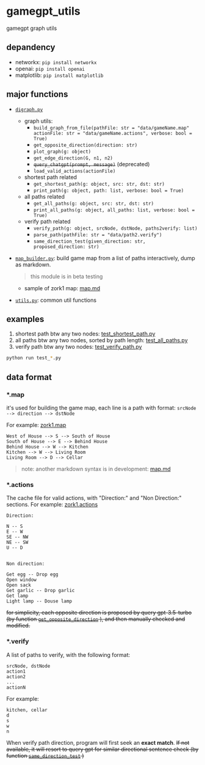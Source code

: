 # gamegpt_utils

gamegpt graph utils

## depandency
- networkx: `pip install networkx`
- openai: `pip install openai`
- matplotlib: `pip install matplotlib`

## major functions

- [`digraph.py`](./src/digraph.py)
  - graph utils: 
    - `build_graph_from_file(pathFile: str = "data/gameName.map" actionFile: str = "data/gameName.actions", verbose: bool = True)`
    - `get_opposite_direction(direction: str)`
    - `plot_graph(g: object)`
    - `get_edge_direction(G, n1, n2)`
    - ~~`query_chatgpt(prompt, message)`~~ (deprecated)
    - `load_valid_actions(actionFile)`
  - shortest path related
    - `get_shortest_path(g: object, src: str, dst: str)`
    - `print_path(g: object, path: list, verbose: bool = True)`
  - all paths related
    - `get_all_paths(g: object, src: str, dst: str)`
    - `print_all_paths(g: object, all_paths: list, verbose: bool = True)`
  - verify path related
    - `verify_path(g: object, srcNode, dstNode, paths2verify: list)`
    - `parse_path(pathFile: str = "data/path2.verify")`
    - `same_direction_test(given_direction: str, proposed_direction: str)`

- [`map_builder.py`](./src/map_builder.py): build game map from a list of paths interactively, dump as markdown.
  > this module is in beta testing
  - sample of zork1 map: [map.md](./data/map.md)

- [`utils.py`](./src/utils.py): common util functions
## examples
1. shortest path btw any two nodes: [test_shortest_path.py](./src/test_shortest_path.py)
2. all paths btw any two nodes, sorted by path length: [test_all_paths.py](./src/test_all_paths.py)
3. verify path btw any two nodes: [test_verify_path.py](./src/test_verify_path.py)
```bash
python run test_*.py
```


## data format

### *.map
it's used for building the game map, each line is a path with format: `srcNode --> direction --> dstNode`

For example: [zork1.map](./data/zork1.map)
```
West of House --> S --> South of House
South of House --> E --> Behind House
Behind House --> W --> Kitchen
Kitchen --> W --> Living Room
Living Room --> D --> Cellar
```
> note: another markdown syntax is in development: [map.md](./data/map.md)

### *.actions
The cache file for valid actions, with "Direction:" and "Non Direction:" sections. For example: [zork1.actions](./data/zork1.actions)
```
Direction:

N -- S
E -- W
SE -- NW
NE -- SW
U -- D


Non direction:

Get egg -- Drop egg
Open window
Open sack
Get garlic -- Drop garlic
Get lamp
Light lamp -- Douse lamp
```

~~for simplicity, each opposite direction is proposed by query gpt-3.5-turbo (by function [`get_opposite_direction`](https://github.com/Oaklight/gamegpt_utils/blob/f7a16d686a279bb3281dd5f412e0b96ade474d25/src/digraph.py#L65)
), and then manually checked and modified.~~


### *.verify
A list of paths to verify, with the following format:
```
srcNode, dstNode
action1
action2
...
actionN
```
For example:
```
kitchen, cellar
d
s
w
n
```
When verify path direction, program will first seek an **exact match**. ~~If not available, it will resort to query gpt for similar directional sentence check (by function [`same_direction_test`](https://github.com/Oaklight/gamegpt_utils/blob/8624faa807f1ee5438214f37a4adc36181072e42/src/digraph.py#L232) )~~
